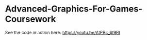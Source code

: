 # Advanced-Graphics-For-Games-Coursework

See the code in action here: https://youtu.be/AtPBs_6t9RI
